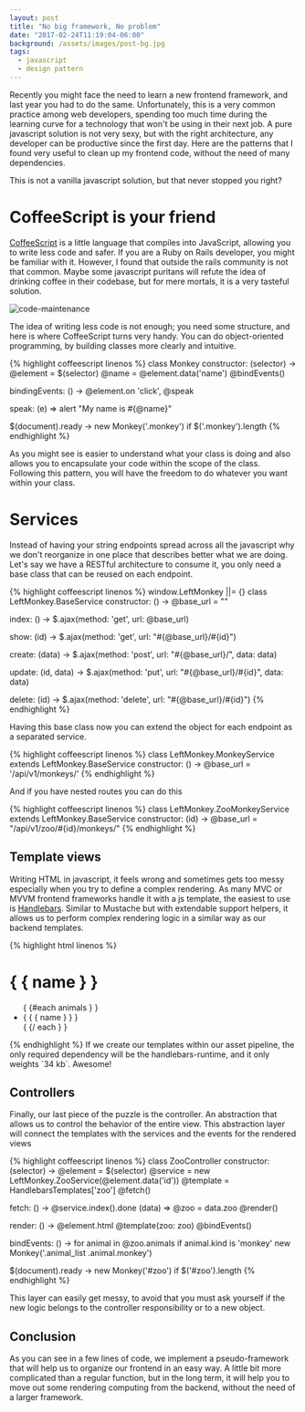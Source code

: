 ```yaml
---
layout: post
title: "No big framework, No problem"
date: "2017-02-24T11:19:04-06:00"
background: /assets/images/post-bg.jpg
tags:
  - javascript
  - design pattern
---
```


Recently you might face the need to learn a new frontend framework, and last year you had to do the same. Unfortunately, this is a very common practice among web developers, spending too much time during the learning curve for a technology that won't be using in their next job. A pure javascript solution is not very sexy, but with the right architecture, any developer can be productive since the first day. Here are the patterns that I found very useful to clean up my frontend code, without the need of many dependencies.

This is not a vanilla javascript solution, but that never stopped you right?

# CoffeeScript is your friend

[CoffeeScript](http://coffeescript.org/) is a little language that compiles into JavaScript, allowing you to write less code and safer. If you are a Ruby on Rails developer, you might be familiar with it. However, I found that outside the rails community is not that common. Maybe some javascript puritans will refute the idea of drinking coffee in their codebase, but for mere mortals, it is a very tasteful solution.

<img class="img-fluid" src="/media/code-maintenance.png" alt="code-maintenance">

The idea of writing less code is not enough; you need some structure, and here is where CoffeeScript turns very handy. You can do object-oriented programming, by building classes more clearly and intuitive.

{% highlight coffeescript linenos %}
class Monkey
  constructor: (selector) ->
    @element = $(selector)
    @name = @element.data('name')
    @bindEvents()

  bindingEvents: () ->
     @element.on 'click', @speak

  speak: (e) =>
     alert "My name is #{@name}"

$(document).ready ->
  new Monkey('.monkey') if $('.monkey').length
{% endhighlight %}

As you might see is easier to understand what your class is doing and also allows you to encapsulate your code within the scope of the class. Following this pattern, you will have the freedom to do whatever you want within your class.

# Services

Instead of having your string endpoints spread across all the javascript why we don't reorganize in one place that describes better what we are doing. Let's say we have a RESTful architecture to consume it, you only need a base class that can be reused on each endpoint.

{% highlight coffeescript linenos %}
window.LeftMonkey ||= {}
class LeftMonkey.BaseService
  constructor: () ->
    @base_url = ""

  index: () ->
    $.ajax(method: 'get', url: @base_url)

  show: (id) ->
    $.ajax(method: 'get', url: "#{@base_url}/#{id}")

  create: (data) ->
    $.ajax(method: 'post', url: "#{@base_url}/", data: data)

  update: (id, data) ->
    $.ajax(method: 'put', url: "#{@base_url}/#{id}", data: data)

  delete: (id) ->
    $.ajax(method: 'delete', url: "#{@base_url}/#{id}")
{% endhighlight %}

Having this base class now you can extend the object for each endpoint as a separated service.

{% highlight coffeescript linenos %}
class LeftMonkey.MonkeyService extends LeftMonkey.BaseService
  constructor: () ->
    @base_url = '/api/v1/monkeys/'
{% endhighlight %}

And if you have nested routes you can do this

{% highlight coffeescript linenos %}
class LeftMonkey.ZooMonkeyService extends LeftMonkey.BaseService
  constructor: (id) ->
    @base_url = "/api/v1/zoo/#{id}/monkeys/"
{% endhighlight %}

## Template views

Writing HTML in javascript, it feels wrong and sometimes gets too messy especially when you try to define a complex rendering. As many MVC or MVVM frontend frameworks handle it with a js template, the easiest to use is [Handlebars](http://handlebarsjs.com/). Similar to Mustache but with extendable support helpers, it allows us to perform complex rendering logic in a similar way as our backend templates.

 {% highlight html linenos %}
<div class="zoo">
  <h1>{ { name } } </h1>
  <ul class="animal_list">
    { {#each animals } }
    <li>{ { { name } } }</li>
    { {/ each } }
  </div>
</div>
{% endhighlight %}
If we create our templates within our asset pipeline, the only required dependency will be the handlebars-runtime, and it only weights `34 kb`. Awesome!

## Controllers

Finally, our last piece of the puzzle is the controller. An abstraction that allows us to control the behavior of the entire view. This abstraction layer will connect the templates with the services and the events for the rendered views

{% highlight coffeescript linenos %}
class ZooController
  constructor: (selector) ->
    @element = $(selector)
    @service = new LeftMonkey.ZooService(@element.data('id'))
    @template = HandlebarsTemplates['zoo']
    @fetch()

  fetch: () ->
    @service.index().done (data) =>
      @zoo = data.zoo
      @render()

  render: () ->
    @element.html @template(zoo: zoo)
    @bindEvents()

  bindEvents: () ->
    for animal in @zoo.animals
      if animal.kind is 'monkey'
        new Monkey('.animal_list .animal.monkey')

$(document).ready ->
  new Monkey('#zoo') if $('#zoo').length
{% endhighlight %}

This layer can easily get messy, to avoid that you must ask yourself if the new logic belongs to the controller responsibility or to a new object.

## Conclusion

As you can see in a few lines of code, we implement a pseudo-framework that will help us to organize our frontend in an easy way. A little bit more complicated than a regular function, but in the long term, it will help you to move out some rendering computing from the backend, without the need of a larger framework.
